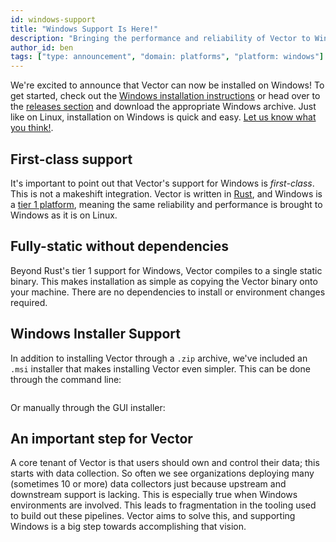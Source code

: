 ```yaml
---
id: windows-support
title: "Windows Support Is Here!"
description: "Bringing the performance and reliability of Vector to Windows"
author_id: ben
tags: ["type: announcement", "domain: platforms", "platform: windows"]
---
```


We're excited to announce that Vector can now be installed on Windows!
To get started, check out the [Windows installation instructions][docs.operating-systems.windows]
or head over to the [releases section][pages.releases] and download the
appropriate Windows archive. Just like on Linux, installation on Windows is
quick and easy. [Let us know what you think!][pages.community].

## First-class support

It's important to point out that Vector's support for Windows is _first-class_.
This is not a makeshift integration. Vector is written in [Rust][urls.rust],
and Windows is a [tier 1 platform][urls.rust_tier_1_platform], meaning the same
reliability and performance is brought to Windows as it is on Linux.

## Fully-static without dependencies

Beyond Rust's tier 1 support for Windows, Vector compiles to a single static
binary. This makes installation as simple as copying the Vector binary onto
your machine. There are no dependencies to install or environment changes
required.

## Windows Installer Support

In addition to installing Vector through a `.zip` archive, we've included an
`.msi` installer that makes installing Vector even simpler. This can be
done through the command line:

```bat

```

Or manually through the GUI installer:



## An important step for Vector

A core tenant of Vector is that users should own and control their data; this
starts with data collection. So often we see organizations deploying many
(sometimes 10 or more) data collectors just because upstream and downstream
support is lacking. This is especially true when Windows environments are
involved. This leads to fragmentation in the tooling used to build out these
pipelines. Vector aims to solve this, and supporting Windows is a big step
towards accomplishing that vision.


[docs.operating-systems.windows]: /docs/setup/installation/operating-systems/windows
[pages.community]: /community
[pages.releases]: /releases
[urls.rust]: https://www.rust-lang.org/
[urls.rust_tier_1_platform]: https://forge.rust-lang.org/release/platform-support.html#tier-1
